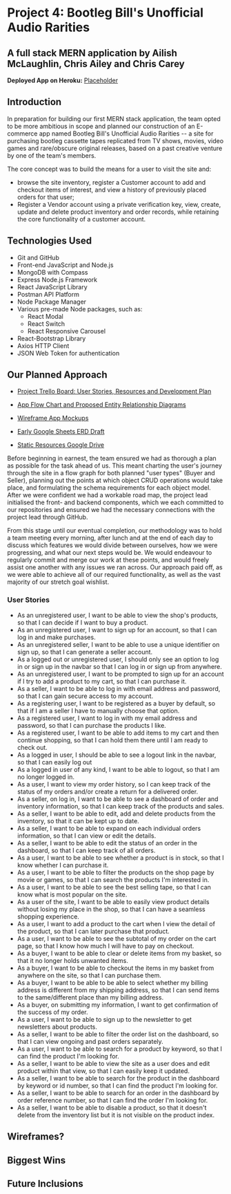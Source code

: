 # Project 4: Bootleg Bill's Unofficial Audio Rarities
## A full stack MERN application by Ailish McLaughlin, Chris Ailey and Chris Carey

**Deployed App on Heroku:** [Placeholder](https://via.placeholder.com/500)

## Introduction
In preparation for building our first MERN stack application, the team opted to be more ambitious in scope and planned our construction of an E-commerce app named Bootleg Bill's Unofficial Audio Rarities -- a site for purchasing bootleg cassette tapes replicated from TV shows, movies, video games and rare/obscure original releases, based on a past creative venture by one of the team's members.

The core concept was to build the means for a user to visit the site and: 

* browse the site inventory, register a Customer account to add and checkout items of interest, and view a history of previously placed orders for that user;
* Register a Vendor account using a private verification key, view, create, update and delete product inventory and order records, while retaining the core functionality of a customer account.


## Technologies Used
* Git and GitHub
* Front-end JavaScript and Node.js
* MongoDB with Compass
* Express Node.js Framework
* React JavaScript Library
* Postman API Platform
* Node Package Manager
* Various pre-made Node packages, such as:
  - React Modal
  - React Switch
  - React Responsive Carousel
* React-Bootstrap Library
* Axios HTTP Client
* JSON Web Token for authentication


## Our Planned Approach
* [Project Trello Board: User Stories, Resources and Development Plan](https://trello.com/b/qJ5YXS7L/project-four)

* [App Flow Chart and Proposed Entity Relationship Diagrams](https://www.figma.com/file/nzI51c1l1kPjnLjdxosC6I/Flow-Chart?node-id=0%3A1)

* [Wireframe App Mockups](https://www.figma.com/file/CbzmDiTOtefvXPzt3A5Pus/Bootleg-Bill's-Unofficial-Audio-Rarities?node-id=508%3A1785)

* [Early Google Sheets ERD Draft](https://docs.google.com/spreadsheets/d/1t3OSPLlnp3fUsaDO9et2jlCsDUnY_zXIcBZBl0zRwXg/edit#gid=0)

* [Static Resources Google Drive](https://drive.google.com/drive/folders/1i3zq2lW8AuenJoQfLGZNG4o_-lGuiJxL)


Before beginning in earnest, the team ensured we had as thorough a plan as possible for the task ahead of us. This meant charting the user's journey through the site in a flow graph for both planned "user types" (Buyer and Seller), planning out the points at which object CRUD operations would take place, and formulating the schema requirements for each object model. After we were confident we had a workable road map, the project lead initialised the front- and backend components, which we each committed to our repositories and ensured we had the necessary connections with the project lead through GitHub.

From this stage until our eventual completion, our methodology was to hold a team meeting every morning, after lunch and at the end of each day to discuss which features we would divide between ourselves, how we were progressing, and what our next steps would be. We would endeavour to regularly commit and merge our work at these points, and would freely assist one another with any issues we ran across. Our approach paid off, as we were able to achieve all of our required functionality, as well as the vast majority of our stretch goal wishlist.

### User Stories

* As an unregistered user, I want to be able to view the shop's products, so that I can decide if I want to buy a product. 
* As an unregistered user, I want to sign up for an account, so that I can log in and make purchases.
* As an unregistered seller, I want to be able to use a unique identifier on sign up, so that I can generate a seller account.
* As a logged out or unregistered user, I should only see an option to log in or sign up in the navbar so that I can log in or sign up from anywhere.
* As an unregistered user, I want to be prompted to sign up for an account if I try to add a product to my cart, so that I can purchase it.
* As a seller, I want to be able to log in with email address and password, so that I can gain secure access to my account.
* As a registering user, I want to be registered as a buyer by default, so that if I am a seller I have to manually choose that option.
* As a registered user, I want to log in with my email address and password, so that I can purchase the products I like.
* As a registered user, I want to be able to add items to my cart and then continue shopping, so that I can hold them there until I am ready to check out.
* As a logged in user, I should be able to see a logout link in the navbar, so that I can easily log out
* As a logged in user of any kind, I want to be able to logout, so that I am no longer logged in.
* As a user, I want to view my order history, so I can keep track of the status of my orders and/or create a return for a delivered order.
* As a seller, on log in, I want to be able to see a dashboard of order and inventory information, so that I can keep track of the products and sales.
* As a seller, I want to be able to edit, add and delete products from the inventory, so that it can be kept up to date.
* As a seller, I want to be able to expand on each individual orders information, so that I can view or edit the details.
* As a seller, I want to be able to edit the status of an order in the dashboard, so that I can keep track of all orders.
* As a user, I want to be able to see whether a product is in stock, so that I know whether I can purchase it.
* As a user, I want to be able to filter the products on the shop page by movie or games, so that I can search the products I'm interested in.
* As a user, I want to be able to see the best selling tape, so that I can know what is most popular on the site.
* As a user of the site, I want to be able to easily view product details without losing my place in the shop, so that I can have a seamless shopping experience.
* As a user, I want to add a product to the cart when I view the detail of the product, so that I can later purchase that product.
* As a user, I want to be able to see the subtotal of my order on the cart page, so that I know how much I will have to pay on checkout.
* As a buyer, I want to be able to clear or delete items from my basket, so that it no longer holds unwanted items.
* As a buyer, I want to be able to checkout the items in my basket from anywhere on the site, so that I can purchase them.
* As a buyer, I want to be able to be able to select whether my billing address is different from my shipping address, so that I can send items to the same/different place than my billing address.
* As a buyer, on submitting my information, I want to get confirmation of the success of my order.
* As a user, I want to be able to sign up to the newsletter to get newsletters about products.
* As a seller, I want to be able to filter the order list on the dashboard, so that I can view ongoing and past orders separately.
* As a user, I want to be able to search for a product by keyword, so that I can find the product I'm looking for.
* As a seller, I want to be able to view the site as  a user does and edit product within that view, so that I can easily keep it updated.
* As a seller, I want to be able to search for the product in the dashboard by keyword or id number, so that I can find the product I'm looking for.
* As a seller, I want to be able to search for an order in the dashboard by order reference number, so that I can find the order I'm looking for.
* As a seller, I want to be able to disable a product, so that it doesn't delete from the inventory list but it is not visible on the product index.

## Wireframes?

## Biggest Wins

## Future Inclusions